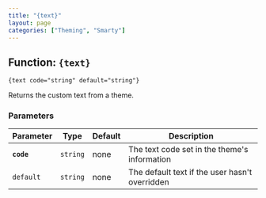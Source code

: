 ```yaml
---
title: "{text}"
layout: page
categories: ["Theming", "Smarty"]
---
```


## Function: `{text}`

```smarty
{text code="string" default="string"}
```

Returns the custom text from a theme.

### Parameters

Parameter   | Type      | Default   | Description
---         | ---       | ---       | ---
__`code`__  | `string`  | none      | The text code set in the theme's information
`default`   | `string`  | none      | The default text if the user hasn't overridden
